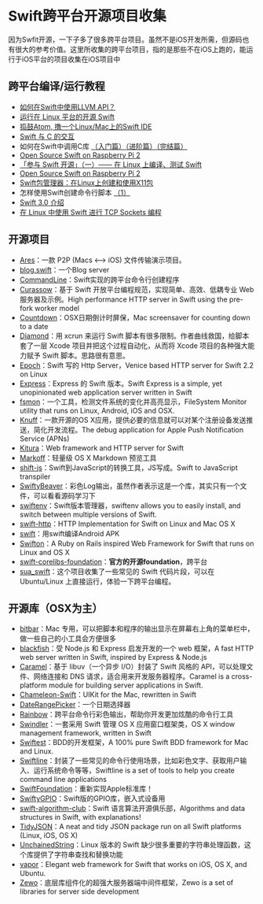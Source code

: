 # Swift跨平台开源项目收集
因为Swfit开源，一下子多了很多跨平台项目。虽然不是iOS开发所需，但源码也有很大的参考价值。这里所收集的跨平台项目，指的是那些不在iOS上跑的，能运行于iOS平台的项目收集在iOS项目中

## 跨平台编译/运行教程
- [如何在Swift中使用LLVM API？][1]
- [运行在 Linux 平台的开源 Swift][2]
- [捣鼓Atom, 撸一个Linux/Mac上的Swift IDE][3]
- [Swift 与 C 的交互][4]
- 如何在Swift中调用C库 [（入门篇）][5][（进阶篇）][6][（完结篇）][7]
- [Open Source Swift on Raspberry Pi 2][8]
- [「参与 Swift 开源」（一）—— 在 Linux 上编译、测试 Swift][9]
- [Open Source Swift on Raspberry Pi 2][10]
- [Swift包管理器：在Linux上创建和使用X11包][11]
- 怎样使用Swift创建命令行脚本 [（1）][12]
- [Swift 3.0 介绍][13]
- [在 Linux 中使用 Swift 进行 TCP Sockets 编程][14]

## 开源项目
- [Ares][15]：一款 P2P (Macs \<–\> iOS) 文件传输演示项目。
- [blog.swift][16]：一个Blog server
- [CommandLine][17]：Swift实现的跨平台命令行创建程序
- [Curassow][18]：基于 Swift 开放平台编程规范，实现简单、高效、低耦专业 Web 服务器及示例。High performance HTTP server in Swift using the pre-fork worker model
- [Countdown][19]：OSX日期倒计时屏保，Mac screensaver for counting down to a date
- [Diamond][20]：用 xcrun 来运行 Swift 脚本有很多限制。作者曲线救国，给脚本套了一层 Xcode 项目并把这个过程自动化，从而将 Xcode 项目的各种强大能力赋予 Swift 脚本。思路很有意思。
- [Epoch][21]：Swift 写的 Http Server，Venice based HTTP server for Swift 2.2 on Linux
- [Express][22]：Express 的 Swift 版本。Swift Express is a simple, yet unopinionated web application server written in Swift
- [fsmon][23]：一个工具，检测文件系统的变化并高亮显示，FileSystem Monitor utility that runs on Linux, Android, iOS and OSX.
- [Knuff][24]：一款开源的OS X应用，提供必要的信息就可以对某个注册设备发送推送，简化开发流程。The debug application for Apple Push Notification Service (APNs)
- [Kitura][25]：Web framework and HTTP server for Swift
- [Markoff][26]：轻量级 OS X Markdown 预览工具
- [shift-js][27]：Swift到JavaScript的转换工具，JS写成。Swift to JavaScript transpiler
- [SwiftyBeaver][28]：彩色Log输出，虽然作者表示这是一个库，其实只有一个文件，可以看看源码学习下
- [swiftenv][29]：Swift版本管理器，swiftenv allows you to easily install, and switch between multiple versions of Swift.
- [swift-http][30]：HTTP Implementation for Swift on Linux and Mac OS X
- [swift][31]：用swift编译Android APK
- [Swifton][32]：A Ruby on Rails inspired Web Framework for Swift that runs on Linux and OS X
- [swift-corelibs-foundation][33]：**官方的开源foundation**，跨平台
- [sua\_swift][34]：这个项目收集了一些常见的 Swift 代码片段，可以在 Ubuntu/Linux 上直接运行，体验一下跨平台编程。


## 开源库（OSX为主）
- [bitbar][35]：Mac 专用，可以把脚本和程序的输出显示在屏幕右上角的菜单栏中，做一些自己的小工具会方便很多
- [blackfish][36]：受 Node.js 和 Express 启发开发的一个 web 框架，A fast HTTP web server written in Swift, inspired by Express & Node.js
- [Caramel][37]：基于 libuv（一个异步 I/O）封装了 Swift 风格的 API，可以处理文件、网络连接和 DNS 请求，适合用来开发服务器程序。Caramel is a cross-platform module for building server applications in Swift.
- [Chameleon-Swift][38]：UIKit for the Mac, rewritten in Swift
- [DateRangePicker][39]：一个日期选择器
- [Rainbow][40]：跨平台命令行彩色输出，帮助你开发更加炫酷的命令行工具
- [Swindler][41]：一套采用 Swift 管理 OS X 应用窗口框架类，OS X window management framework, written in Swift
- [Swiftest][42]：BDD的开发框架，A 100% pure Swift BDD framework for Mac and Linux.
- [Swiftline][43]：封装了一些常见的命令行使用场景，比如彩色文字、获取用户输入、运行系统命令等等，Swiftline is a set of tools to help you create command line applications
- [SwiftFoundation][44]：重新实现Apple标准库！
- [SwiftyGPIO][45]：Swift版的GPIO库，嵌入式设备用
- [swift-algorithm-club][46]：Swift 语言算法开源俱乐部，Algorithms and data structures in Swift, with explanations!
- [TidyJSON][47]：A neat and tidy JSON package run on all Swift platforms (Linux, iOS, OS X)
- [UnchainedString][48]：Linux 版本的 Swift 缺少很多重要的字符串处理函数，这个库提供了字符串查找和替换功能
- [vapor][49]：Elegant web framework for Swift that works on iOS, OS X, and Ubuntu.
- [Zewo][50]：底层库组件化的超强大服务器端中间件框架，Zewo is a set of libraries for server side development


[1]:	http://www.csdn.net/article/2015-12-07/2826407-Swift
[2]:	http://swiftcafe.io/2015/12/11/swift-linux/ "运行在 Linux 平台的开源 Swift"
[3]:	http://ios.dog/simple-swift-ide-on-atom/ "[翻译]捣鼓Atom, 撸一个Linux/Mac上的Swift IDE"
[4]:	https://realm.io/cn/news/pragma-chris-eidhof-swift-c/ "Swift 与 C 的交互"
[5]:	http://hearrain.com/2015/12/850 "如何在Swift中调用C库（入门篇）"
[6]:	http://hearrain.com/2016/01/853 "如何在Swift中调用C库（进阶篇）"
[7]:	http://hearrain.com/2016/01/855 "如何在Swift中调用C库（完结篇）"
[8]:	http://dev.iachieved.it/iachievedit/open-source-swift-on-raspberry-pi-2/ "Open Source Swift on Raspberry Pi 2"
[9]:	https://autolayout.club/2016/01/01/%E3%80%8C%E5%8F%82%E4%B8%8E-Swift-%E5%BC%80%E6%BA%90%E3%80%8D%EF%BC%88%E4%B8%80%EF%BC%89%E2%80%94%E2%80%94-%E5%9C%A8-Linux-%E4%B8%8A%E7%BC%96%E8%AF%91%E3%80%81%E6%B5%8B%E8%AF%95-Swift/ "「参与 Swift 开源」（一）—— 在 Linux 上编译、测试 Swift"
[10]:	http://dev.iachieved.it/iachievedit/open-source-swift-on-raspberry-pi-2/ "Open Source Swift on Raspberry Pi 2"
[11]:	http://swift.gg/2016/01/13/swift-ubuntu-x11-window-app/ "Swift包管理器：在Linux上创建和使用X11包"
[12]:	http://www.cocoachina.com/swift/20160121/14966.html
[13]:	http://swift.gg/2016/02/25/introducing-swift-3-0/ "Swift 3.0 介绍"
[14]:	http://swift.gg/2016/03/01/tcp-sockets-with-swift-on-linux/ "在 Linux 中使用 Swift 进行 TCP Sockets 编程"
[15]:	https://github.com/indragiek/Ares "Ares"
[16]:	https://github.com/lexrus/blog.swift "blog.swift"
[17]:	https://github.com/jatoben/CommandLine "CommandLine"
[18]:	https://github.com/kylef/Curassow "Curassow"
[19]:	https://github.com/soffes/Countdown "Countdown"
[20]:	https://github.com/johnno1962/Diamond "Diamond"
[21]:	https://github.com/Zewo/Epoch "Epoch"
[22]:	https://github.com/crossroadlabs/Express "Express"
[23]:	https://github.com/nowsecure/fsmon "fsmon"
[24]:	https://github.com/KnuffApp/Knuff "Knuff"
[25]:	https://github.com/IBM-Swift/Kitura "Kitura"
[26]:	https://github.com/thoughtbot/Markoff "Markoff"
[27]:	https://github.com/shift-js/shift-js "shift-js"
[28]:	https://github.com/skreutzberger/SwiftyBeaver "SwiftyBeaver"
[29]:	https://github.com/kylef/swiftenv "swiftenv"
[30]:	https://github.com/huytd/swift-http "swift-http"
[31]:	https://github.com/SwiftAndroid/swift "swift"
[32]:	https://github.com/necolt/Swifton "Swifton"
[33]:	https://github.com/apple/swift-corelibs-foundation "swift-corelibs-foundation"
[34]:	https://github.com/jpedrosa/sua_swift "sua_swift"
[35]:	https://github.com/matryer/bitbar "bitbar"
[36]:	https://github.com/elliottminns/blackfish "blackfish"
[37]:	https://github.com/CaramelForSwift/Caramel "Caramel"
[38]:	https://github.com/unifiedh/Chameleon-Swift "Chameleon-Swift"
[39]:	https://github.com/MrMage/DateRangePicker "DateRangePicker"
[40]:	https://github.com/onevcat/Rainbow "Rainbow"
[41]:	https://github.com/tmandry/Swindler "Swindler"
[42]:	https://github.com/bppr/Swiftest "Swiftest"
[43]:	https://github.com/Swiftline/Swiftline "Swiftline"
[44]:	https://github.com/PureSwift/SwiftFoundation "SwiftFoundation"
[45]:	https://github.com/uraimo/SwiftyGPIO "SwiftyGPIO"
[46]:	https://github.com/hollance/swift-algorithm-club "swift-algorithm-club"
[47]:	https://github.com/benloong/TidyJSON "TidyJSON"
[48]:	https://github.com/dunkelstern/UnchainedString "UnchainedString"
[49]:	https://github.com/tannernelson/vapor "vapor"
[50]:	https://github.com/Zewo/Zewo "Zewo"